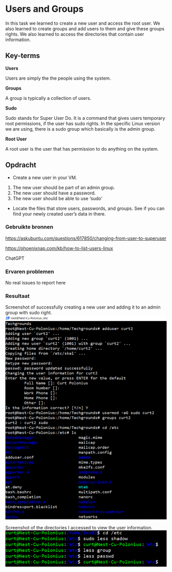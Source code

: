 # Users and Groups
In this task we learned to create a new user and access the root user. We also learned to create groups and add users to them and give these groups rights. We also learned to access the directories that contain user information.

## Key-terms
**Users**

Users are simply the the people using the system. 

**Groups**

A group is typically a collection of users.

**Sudo**

Sudo stands for Super User Do. It is a command that gives users temporary root permissions, if the user has sudo rights. In the specific Linux version we are using, there is a sudo group which basically is the admin group.

**Root User**

A root user is the user that has permission to do anything on the system.



## Opdracht

- Create a new user in your VM. 

1. The new user should be part of an admin group.
2. The new user should have a password.
3. The new user should be able to use ‘sudo’

- Locate the files that store users, passwords, and groups. See if you can find your newly created user’s data in there.

### Gebruikte bronnen
https://askubuntu.com/questions/617850/changing-from-user-to-superuser

https://phoenixnap.com/kb/how-to-list-users-linux

ChatGPT

### Ervaren problemen
No real issues to report here

### Resultaat
Screenshot of successfully creating a new user and adding it to an admin group with sudo right.
![screenshot new user](../00_includes/LNX-04-NewUser.PNG)

Screenshot of the directories I accessed to view the user information.
![screenshot user info](../00_includes/LNX-04-UserInfo.PNG)
